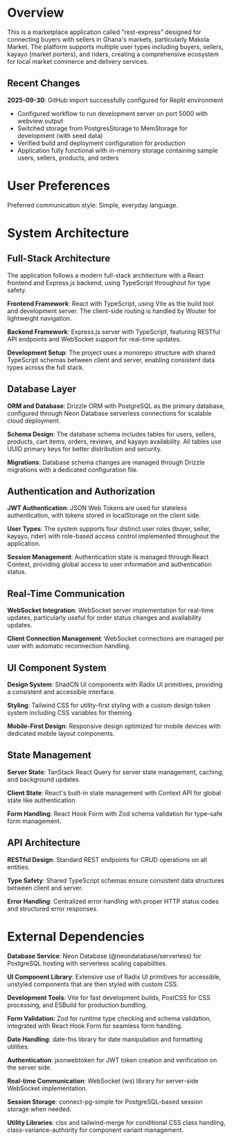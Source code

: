 # Overview

This is a marketplace application called "rest-express" designed for connecting buyers with sellers in Ghana's markets, particularly Makola Market. The platform supports multiple user types including buyers, sellers, kayayo (market porters), and riders, creating a comprehensive ecosystem for local market commerce and delivery services.

## Recent Changes

**2025-09-30**: GitHub import successfully configured for Replit environment
- Configured workflow to run development server on port 5000 with webview output
- Switched storage from PostgresStorage to MemStorage for development (with seed data)
- Verified build and deployment configuration for production
- Application fully functional with in-memory storage containing sample users, sellers, products, and orders

# User Preferences

Preferred communication style: Simple, everyday language.

# System Architecture

## Full-Stack Architecture

The application follows a modern full-stack architecture with a React frontend and Express.js backend, using TypeScript throughout for type safety.

**Frontend Framework**: React with TypeScript, using Vite as the build tool and development server. The client-side routing is handled by Wouter for lightweight navigation.

**Backend Framework**: Express.js server with TypeScript, featuring RESTful API endpoints and WebSocket support for real-time updates.

**Development Setup**: The project uses a monorepo structure with shared TypeScript schemas between client and server, enabling consistent data types across the full stack.

## Database Layer

**ORM and Database**: Drizzle ORM with PostgreSQL as the primary database, configured through Neon Database serverless connections for scalable cloud deployment.

**Schema Design**: The database schema includes tables for users, sellers, products, cart items, orders, reviews, and kayayo availability. All tables use UUID primary keys for better distribution and security.

**Migrations**: Database schema changes are managed through Drizzle migrations with a dedicated configuration file.

## Authentication and Authorization

**JWT Authentication**: JSON Web Tokens are used for stateless authentication, with tokens stored in localStorage on the client side.

**User Types**: The system supports four distinct user roles (buyer, seller, kayayo, rider) with role-based access control implemented throughout the application.

**Session Management**: Authentication state is managed through React Context, providing global access to user information and authentication status.

## Real-Time Communication

**WebSocket Integration**: WebSocket server implementation for real-time updates, particularly useful for order status changes and availability updates.

**Client Connection Management**: WebSocket connections are managed per user with automatic reconnection handling.

## UI Component System

**Design System**: ShadCN UI components with Radix UI primitives, providing a consistent and accessible interface.

**Styling**: Tailwind CSS for utility-first styling with a custom design token system including CSS variables for theming.

**Mobile-First Design**: Responsive design optimized for mobile devices with dedicated mobile layout components.

## State Management

**Server State**: TanStack React Query for server state management, caching, and background updates.

**Client State**: React's built-in state management with Context API for global state like authentication.

**Form Handling**: React Hook Form with Zod schema validation for type-safe form management.

## API Architecture

**RESTful Design**: Standard REST endpoints for CRUD operations on all entities.

**Type Safety**: Shared TypeScript schemas ensure consistent data structures between client and server.

**Error Handling**: Centralized error handling with proper HTTP status codes and structured error responses.

# External Dependencies

**Database Service**: Neon Database (@neondatabase/serverless) for PostgreSQL hosting with serverless scaling capabilities.

**UI Component Library**: Extensive use of Radix UI primitives for accessible, unstyled components that are then styled with custom CSS.

**Development Tools**: Vite for fast development builds, PostCSS for CSS processing, and ESBuild for production bundling.

**Form Validation**: Zod for runtime type checking and schema validation, integrated with React Hook Form for seamless form handling.

**Date Handling**: date-fns library for date manipulation and formatting utilities.

**Authentication**: jsonwebtoken for JWT token creation and verification on the server side.

**Real-time Communication**: WebSocket (ws) library for server-side WebSocket implementation.

**Session Storage**: connect-pg-simple for PostgreSQL-based session storage when needed.

**Utility Libraries**: clsx and tailwind-merge for conditional CSS class handling, class-variance-authority for component variant management.